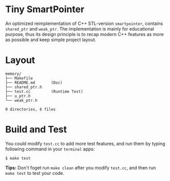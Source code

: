 # Tiny SmartPointer

An optimized reimplementation of C++ STL-version `smartpointer`, contains `shared_ptr` and `weak_ptr`. The implementation is mainly for educational purpose, thus its design principle is to recap modern C++ features as more as possible and keep simple project layout.

# Layout

```shell
memory/
├── Makefile        
├── README.md       (Doc)
├── shared_ptr.h    
├── test.cc         (Runtime Test)
├── u_ptr.h
└── weak_ptr.h

0 directories, 6 files
```

# Build and Test

You could modify `test.cc` to add more test features, and run them by typing following command in your `terminal` apps:

```shell
$ make test
```

**Tips:** Don't foget run `make clean` after you modify `test.cc`, and then run `make test` to test your code.


